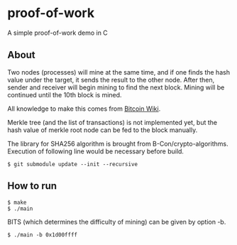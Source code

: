 # proof-of-work

A simple proof-of-work demo in C

## About

Two nodes (processes) will mine at the same time, and if one finds the hash value under the target, it sends the result to the other node.
After then, sender and receiver will begin mining to find the next block.
Mining will be continued until the 10th block is mined.

All knowledge to make this comes from [Bitcoin Wiki](https://en.bitcoin.it/wiki/Block_hashing_algorithm).

Merkle tree (and the list of transactions) is not implemented yet, but the hash value of merkle root node can be fed to the block manually.

The library for SHA256 algorithm is brought from B-Con/crypto-algorithms.
Execution of following line would be necessary before build.

```
$ git submodule update --init --recursive
```

## How to run

```
$ make
$ ./main
```

BITS (which determines the difficulty of mining) can be given by option -b.

```
$ ./main -b 0x1d00ffff
```
